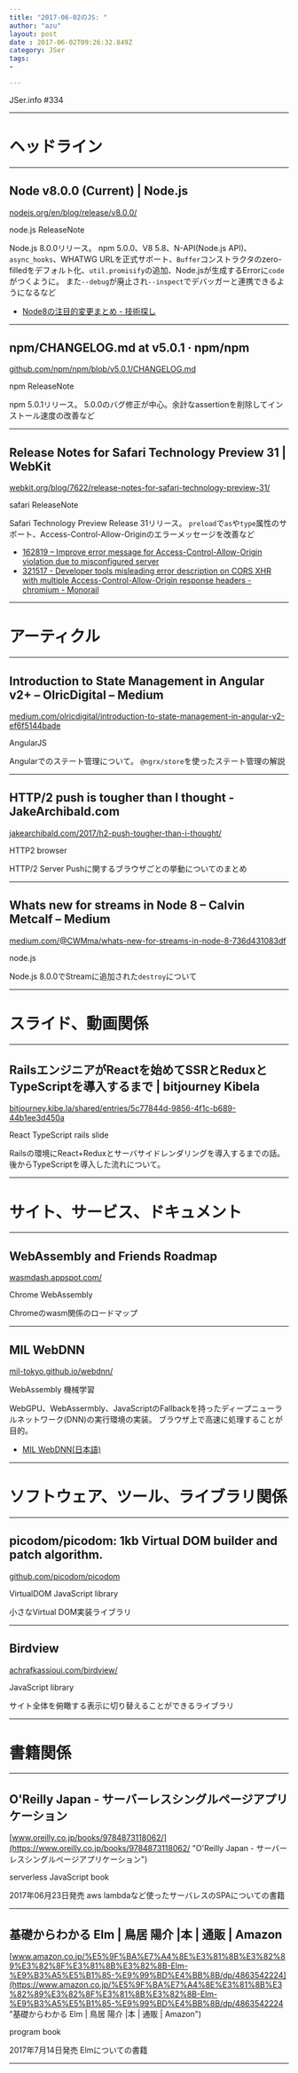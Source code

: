 ```yaml
---
title: "2017-06-02のJS: "
author: "azu"
layout: post
date : 2017-06-02T09:26:32.849Z
category: JSer
tags:
-

---
```


JSer.info #334

----

<h1 class="site-genre">ヘッドライン</h1>

----

## Node v8.0.0 (Current) | Node.js
[nodejs.org/en/blog/release/v8.0.0/](https://nodejs.org/en/blog/release/v8.0.0/ "Node v8.0.0 (Current) | Node.js")
<p class="jser-tags jser-tag-icon"><span class="jser-tag">node.js</span> <span class="jser-tag">ReleaseNote</span></p>

Node.js 8.0.0リリース。
npm 5.0.0、V8 5.8、N-API(Node.js API)、`async_hooks`、WHATWG URLを正式サポート、`Buffer`コンストラクタのzero-filledをデフォルト化、`util.promisify`の追加、Node.jsが生成するErrorに`code`がつくように。
また`--debug`が廃止され`--inspect`でデバッガーと連携できるようになるなど

- [Node8の注目的変更まとめ - 技術探し](http://abouthiroppy.hatenablog.jp/entry/2017/05/30/090015 "Node8の注目的変更まとめ - 技術探し")

----

## npm/CHANGELOG.md at v5.0.1 · npm/npm
[github.com/npm/npm/blob/v5.0.1/CHANGELOG.md](https://github.com/npm/npm/blob/v5.0.1/CHANGELOG.md "npm/CHANGELOG.md at v5.0.1 · npm/npm")
<p class="jser-tags jser-tag-icon"><span class="jser-tag">npm</span> <span class="jser-tag">ReleaseNote</span></p>

npm 5.0.1リリース。
5.0.0のバグ修正が中心。余計なassertionを削除してインストール速度の改善など


----

## Release Notes for Safari Technology Preview 31 | WebKit
[webkit.org/blog/7622/release-notes-for-safari-technology-preview-31/](https://webkit.org/blog/7622/release-notes-for-safari-technology-preview-31/ "Release Notes for Safari Technology Preview 31 | WebKit")
<p class="jser-tags jser-tag-icon"><span class="jser-tag">safari</span> <span class="jser-tag">ReleaseNote</span></p>

Safari Technology Preview Release 31リリース。
`preload`で`as`や`type`属性のサポート、Access-Control-Allow-Originのエラーメッセージを改善など

- [162819 – Improve error message for Access-Control-Allow-Origin violation due to misconfigured server](https://bugs.webkit.org/show_bug.cgi?id=162819 "162819 – Improve error message for Access-Control-Allow-Origin violation due to misconfigured server")
- [321517 - Developer tools misleading error description on CORS XHR with multiple Access-Control-Allow-Origin response headers - chromium - Monorail](https://bugs.chromium.org/p/chromium/issues/detail?id=321517 "321517 - Developer tools misleading error description on CORS XHR with multiple Access-Control-Allow-Origin response headers - chromium - Monorail")

----
<h1 class="site-genre">アーティクル</h1>

----

## Introduction to State Management in Angular v2+ – OlricDigital – Medium
[medium.com/olricdigital/introduction-to-state-management-in-angular-v2-ef6f5144bade](https://medium.com/olricdigital/introduction-to-state-management-in-angular-v2-ef6f5144bade "Introduction to State Management in Angular v2+ – OlricDigital – Medium")
<p class="jser-tags jser-tag-icon"><span class="jser-tag">AngularJS</span></p>

Angularでのステート管理について。
`@ngrx/store`を使ったステート管理の解説


----

## HTTP/2 push is tougher than I thought - JakeArchibald.com
[jakearchibald.com/2017/h2-push-tougher-than-i-thought/](https://jakearchibald.com/2017/h2-push-tougher-than-i-thought/ "HTTP/2 push is tougher than I thought - JakeArchibald.com")
<p class="jser-tags jser-tag-icon"><span class="jser-tag">HTTP2</span> <span class="jser-tag">browser</span></p>

HTTP/2 Server Pushに関するブラウザごとの挙動についてのまとめ


----

## Whats new for streams in Node 8 – Calvin Metcalf – Medium
[medium.com/@CWMma/whats-new-for-streams-in-node-8-736d431083df](https://medium.com/@CWMma/whats-new-for-streams-in-node-8-736d431083df "Whats new for streams in Node 8 – Calvin Metcalf – Medium")
<p class="jser-tags jser-tag-icon"><span class="jser-tag">node.js</span></p>

Node.js 8.0.0でStreamに追加された`destroy`について


----
<h1 class="site-genre">スライド、動画関係</h1>

----

## RailsエンジニアがReactを始めてSSRとReduxとTypeScriptを導入するまで | bitjourney Kibela
[bitjourney.kibe.la/shared/entries/5c77844d-9856-4f1c-b689-44b1ee3d450a](https://bitjourney.kibe.la/shared/entries/5c77844d-9856-4f1c-b689-44b1ee3d450a "RailsエンジニアがReactを始めてSSRとReduxとTypeScriptを導入するまで | bitjourney Kibela")
<p class="jser-tags jser-tag-icon"><span class="jser-tag">React</span> <span class="jser-tag">TypeScript</span> <span class="jser-tag">rails</span> <span class="jser-tag">slide</span></p>

Railsの環境にReact+Reduxとサーバサイドレンダリングを導入するまでの話。
後からTypeScriptを導入した流れについて。


----
<h1 class="site-genre">サイト、サービス、ドキュメント</h1>

----

## WebAssembly and Friends Roadmap
[wasmdash.appspot.com/](https://wasmdash.appspot.com/ "WebAssembly and Friends Roadmap")
<p class="jser-tags jser-tag-icon"><span class="jser-tag">Chrome</span> <span class="jser-tag">WebAssembly</span></p>

Chromeのwasm関係のロードマップ


----

## MIL WebDNN
[mil-tokyo.github.io/webdnn/](https://mil-tokyo.github.io/webdnn/ "MIL WebDNN")
<p class="jser-tags jser-tag-icon"><span class="jser-tag">WebAssembly</span> <span class="jser-tag">機械学習</span></p>

WebGPU、WebAssermbly、JavaScriptのFallbackを持ったディープニューラルネットワーク(DNN)の実行環境の実装。
ブラウザ上で高速に処理することが目的。

- [MIL WebDNN(日本語)](https://mil-tokyo.github.io/webdnn/ja/ "MIL WebDNN(日本語)")

----
<h1 class="site-genre">ソフトウェア、ツール、ライブラリ関係</h1>

----

## picodom/picodom: 1kb Virtual DOM builder and patch algorithm.
[github.com/picodom/picodom](https://github.com/picodom/picodom "picodom/picodom: 1kb Virtual DOM builder and patch algorithm.")
<p class="jser-tags jser-tag-icon"><span class="jser-tag">VirtualDOM</span> <span class="jser-tag">JavaScript</span> <span class="jser-tag">library</span></p>

小さなVirtual DOM実装ライブラリ


----

## Birdview
[achrafkassioui.com/birdview/](http://achrafkassioui.com/birdview/ "Birdview")
<p class="jser-tags jser-tag-icon"><span class="jser-tag">JavaScript</span> <span class="jser-tag">library</span></p>

サイト全体を俯瞰する表示に切り替えることができるライブラリ


----
<h1 class="site-genre">書籍関係</h1>

----

## O'Reilly Japan - サーバーレスシングルページアプリケーション
[www.oreilly.co.jp/books/9784873118062/](https://www.oreilly.co.jp/books/9784873118062/ "O'Reilly Japan - サーバーレスシングルページアプリケーション")
<p class="jser-tags jser-tag-icon"><span class="jser-tag">serverless</span> <span class="jser-tag">JavaScript</span> <span class="jser-tag">book</span></p>

2017年06月23日発売
aws lambdaなど使ったサーバレスのSPAについての書籍


----

## 基礎からわかる Elm | 鳥居 陽介 |本 | 通販 | Amazon
[www.amazon.co.jp/%E5%9F%BA%E7%A4%8E%E3%81%8B%E3%82%89%E3%82%8F%E3%81%8B%E3%82%8B-Elm-%E9%B3%A5%E5%B1%85-%E9%99%BD%E4%BB%8B/dp/4863542224](https://www.amazon.co.jp/%E5%9F%BA%E7%A4%8E%E3%81%8B%E3%82%89%E3%82%8F%E3%81%8B%E3%82%8B-Elm-%E9%B3%A5%E5%B1%85-%E9%99%BD%E4%BB%8B/dp/4863542224 "基礎からわかる Elm | 鳥居 陽介 |本 | 通販 | Amazon")
<p class="jser-tags jser-tag-icon"><span class="jser-tag">program</span> <span class="jser-tag">book</span></p>

2017年7月14日発売
Elmについての書籍


----
